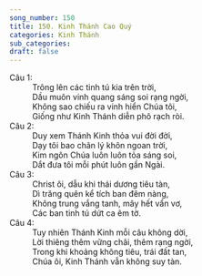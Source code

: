 ```yaml
---
song_number: 150
title: 150. Kinh Thánh Cao Quý
categories: Kinh Thánh
sub_categories: 
draft: false
---
```

<dl><dt>Câu 1:</dt><dd data-verse="1">Trông lên các tinh tú kia trên trời, <br/>Dầu muôn vinh quang sáng soi rạng ngời, <br/>Không sao chiếu ra vinh hiển Chúa tôi, <br/>Giống như Kinh Thánh diễn phô rạch ròi. </dd><dt>Câu 2:</dt><dd data-verse="2">Duy xem Thánh Kinh thỏa vui đời đời, <br/>Dạy tôi bao chân lý khôn ngoan trời, <br/>Kim ngôn Chúa luôn luôn tỏa sáng soi, <br/>Dắt đưa tôi mỗi phút luôn gần Ngài. </dd><dt>Câu 3:</dt><dd data-verse="3">Christ ôi, dẫu khi thái dương tiêu tàn, <br/>Dì trăng quên kể tích ban đêm nàng, <br/>Không trung vắng tanh, mây hết vẩn vơ, <br/>Các ban tinh tú dứt ca êm tờ. </dd><dt>Câu 4:</dt><dd data-verse="4">Tuy nhiên Thánh Kinh mỗi câu không dời, <br/>Lời thiêng thêm vững chãi, thêm rạng ngời, <br/>Trong khi khoảng không tiêu, trái đất tan, <br/>Chúa ôi, Kinh Thánh vẫn không suy tàn. </dd></dl>